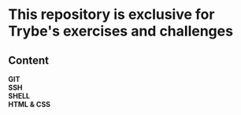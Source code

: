 # This repository is exclusive for Trybe's exercises and challenges
<h2>Content</h2>
<strong>GIT</strong><br/>
<strong>SSH</strong><br/>
<strong>SHELL</strong><br/>
<strong>HTML & CSS</strong>
